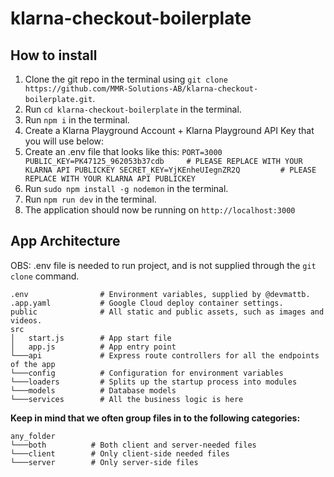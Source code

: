 # klarna-checkout-boilerplate

## How to install

1. Clone the git repo in the terminal using `git clone https://github.com/MMR-Solutions-AB/klarna-checkout-boilerplate.git`.
2. Run `cd klarna-checkout-boilerplate` in the terminal.
3. Run `npm i` in the terminal.
4. Create a Klarna Playground Account + Klarna Playground API Key that you will use below:
5. Create an .env file that looks like this: 
``
PORT=3000
PUBLIC_KEY=PK47125_962053b37cdb     # PLEASE REPLACE WITH YOUR KLARNA API PUBLICKEY
SECRET_KEY=YjKEnheUIegnZR2Q         # PLEASE REPLACE WITH YOUR KLARNA API PUBLICKEY
``
6. Run `sudo npm install -g nodemon` in the terminal.
7. Run `npm run dev` in the terminal.
8. The application should now be running on `http://localhost:3000`

## App Architecture

OBS: .env file is needed to run project, and is not supplied through the `git clone` command.

```
.env                # Environment variables, supplied by @devmattb.
.app.yaml           # Google Cloud deploy container settings.
public              # All static and public assets, such as images and videos.
src
│   start.js        # App start file
│   app.js          # App entry point
└───api             # Express route controllers for all the endpoints of the app
└───config          # Configuration for environment variables
└───loaders         # Splits up the startup process into modules
└───models          # Database models
└───services        # All the business logic is here
```

**Keep in mind that we often group files in to the following categories:**

```
any_folder
└───both          # Both client and server-needed files
└───client        # Only client-side needed files
└───server        # Only server-side files
```
